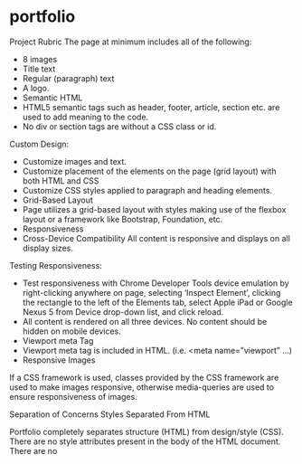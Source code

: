 # portfolio
Project Rubric
The page at minimum includes all of the following:
* 8 images
* Title text
* Regular (paragraph) text
* A logo.
* Semantic HTML
* HTML5 semantic tags such as header, footer, article, section etc. are used to add meaning to the code.
* No div or section tags are without a CSS class or id.

Custom Design:
* Customize images and text.
* Customize placement of the elements on the page (grid layout) with both HTML and CSS
* Customize CSS styles applied to paragraph and heading elements.
* Grid-Based Layout
* Page utilizes a grid-based layout with styles making use of the flexbox layout or a framework like Bootstrap, Foundation, etc. 
* Responsiveness
* Cross-Device Compatibility
All content is responsive and displays on all display sizes.

Testing Responsiveness:
* Test responsiveness with Chrome Developer Tools device emulation by right-clicking anywhere on page, selecting ‘Inspect Element’, clicking the rectangle to the left of the Elements tab, select Apple iPad or Google Nexus 5 from Device drop-down list, and click reload.
* All content is rendered on all three devices. No content should be hidden on mobile devices.
* Viewport meta Tag
* Viewport meta tag is included in HTML. (i.e. <meta name=”viewport” …)
* Responsive Images

If a CSS framework is used, classes provided by the CSS framework are used to make images responsive, otherwise media-queries are used to ensure responsiveness of images.

Separation of Concerns
Styles Separated From HTML

Portfolio completely separates structure (HTML) from design/style (CSS). There are no style attributes present in the body of the HTML document. There are no <style> elements in the document.

Note: It is acceptable to include height and width attributes in  elements.

File structure
Files are organized with a directory structure that separates files based on functionality. For example: css/ for stylesheets img/ for images js/ for JavaScript files

Code  Quality
HTML Formatting rules

All code ( HTML element names, attributes, attribute values) is lowercase (except text/CDATA).
Code does not have trailing white spaces.
Indentation is consistent (either all tabs or all 2 spaces or all 4 spaces etc).
Code uses a new line for every block, list or table element and indent every such child element (it's acceptable to put all
elements in one line).
[Optional] When quoting attribute values, code uses double quotation marks.
HTML Style Rules

HTML documents use HTML5 <!doctype html>.
Code passes HTML and CSS validators.
[Optional]Code does not use entity references unless necessary e.g. characters with special meaning in HTML (like < and &) as well as control or “invisible” characters (like no-break spaces).
[Optional]Code omits type attributes for style sheets and scripts.
CSS Formatting Rules

Code does not have trailing white spaces.
Indentation is consistent (either all tabs or all 2 spaces or all 4 spaces etc).
Code indents all block content, that is rules within rules as well as declarations to reflect hierarchy and improve understanding.
Code uses a semicolon after every declaration for consistency and extensibility reasons.
Code always uses a space after a property name's colon, but no space between property and colon, for consistency reasons.
Code always use a single space between the last selector and the opening brace that begins the declaration block.
Code always start a new line for each selector and declaration.
Code always put a blank line (two line breaks) between rules.
[Optional] Code uses double quotation marks for attribute selectors or property values. Do not use quotation marks in URI values (url()).
CSS Style Rules

Code uses meaningful or generic ID and class names that are as short as possible but as long as necessary.
Code does not use element names in conjunction with IDs or classes.
Code uses shorthand properties where possible.
[Optional] Code omits unit specification after 0 values.
[Optional] Code includes leading 0s in decimal values for readability.
[Optional] Code uses 3-character hexadecimal notation where possible.
[Optional] Code separate words in ID and class names by a hyphen. *[Optional] Code avoids user agent detection as well as CSS "hacks"—try a different approach first.
General Meta Rules

HTML templates and documents use UTF-8 encoding. (no BOM) i.e. .
[Optional] Mark todos and action items with TODO
My design choices and notes
Given the guideline of the rubric, I have made the following choices in designing this website:

Use CSS without a framework such as Bootstrap. ( I am already quite familiar with Bootstrap and I want to learn another method. Particularly CSS GRID ).
I used some CSS grid and some CSS flexbox. Both were kind of tricky to get to work the way I wanted. I think I like grid better of the two after completing this project.
But I still much prefer Bootstrap, but realize how much trimmed down the html was for this project without using Bootstrap. # udacity-portfolio-project
